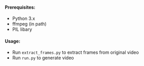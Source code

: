 #### Prerequisites:
- Python 3.x
- ffmpeg (in path)
- PIL libary
#### **Usage:**
- Run `extract_frames.py` to extract frames from original video
- Run `run.py` to generate video
